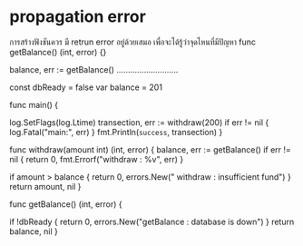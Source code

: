 # propagation error

การสร้างฟังชันควร มี retrun error อยู่ด้วยเสมอ เพื่อจะได้รู้ว่าจุดไหนที่มีปัญหา
func getBalance() (int, error) {}

balance, err := getBalance()
...........................

const dbReady = false
var balance = 201

func main() {

log.SetFlags(log.Ltime)
transection, err := withdraw(200)
if err != nil {
log.Fatal("main:", err)
}
fmt.Println(`success`, transection)
}

func withdraw(amount int) (int, error) {
balance, err := getBalance()
if err != nil {
return 0, fmt.Errorf("withdraw : %v", err)
}

if amount > balance {
return 0, errors.New(" withdraw : insufficient fund")
}
return amount, nil
}

func getBalance() (int, error) {

if !dbReady {
return 0, errors.New("getBalance : database is down")
}
return balance, nil
}
